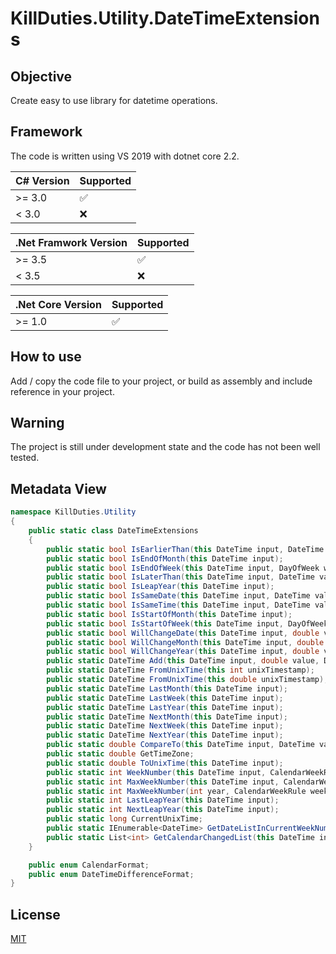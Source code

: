 # KillDuties.Utility.DateTimeExtensions

## Objective

Create easy to use library for datetime operations.

## Framework

The code is written using VS 2019 with dotnet core 2.2. 

|C# Version | Supported          |
| --------- | ------------------ |
| >= 3.0    | :white_check_mark: |
| < 3.0     | :x:                |
  
|.Net Framwork Version | Supported          |
| -------------------- | ------------------ |
| >= 3.5               | :white_check_mark: |
| < 3.5                | :x:                |

|.Net Core Version | Supported          |
| ---------------- | ------------------ |
| >= 1.0           | :white_check_mark: |

## How to use

Add / copy the code file to your project, or build as assembly and include reference in your project.

## Warning

The project is still under development state and the code has not been well tested.

## Metadata View

```C#
namespace KillDuties.Utility
{
	public static class DateTimeExtensions
	{
		public static bool IsEarlierThan(this DateTime input, DateTime value);
		public static bool IsEndOfMonth(this DateTime input);
		public static bool IsEndOfWeek(this DateTime input, DayOfWeek weekEnd = DayOfWeek.Saturday);
		public static bool IsLaterThan(this DateTime input, DateTime value);
		public static bool IsLeapYear(this DateTime input);
		public static bool IsSameDate(this DateTime input, DateTime value);
        public static bool IsSameTime(this DateTime input, DateTime value);
		public static bool IsStartOfMonth(this DateTime input);
		public static bool IsStartOfWeek(this DateTime input, DayOfWeek weekStart = DayOfWeek.Sunday);
		public static bool WillChangeDate(this DateTime input, double value, DateTimeDifferenceFormat differenceFormat = DateTimeDifferenceFormat.Hours);
		public static bool WillChangeMonth(this DateTime input, double value, DateTimeDifferenceFormat differenceFormat = DateTimeDifferenceFormat.Days);
		public static bool WillChangeYear(this DateTime input, double value, DateTimeDifferenceFormat differenceFormat = DateTimeDifferenceFormat.Days);
		public static DateTime Add(this DateTime input, double value, DateTimeDifferenceFormat differenceFormat = DateTimeDifferenceFormat.Days);
		public static DateTime FromUnixTime(this int unixTimestamp);
		public static DateTime FromUnixTime(this double unixTimestamp);
		public static DateTime LastMonth(this DateTime input);
		public static DateTime LastWeek(this DateTime input);
		public static DateTime LastYear(this DateTime input);
		public static DateTime NextMonth(this DateTime input);
		public static DateTime NextWeek(this DateTime input);
		public static DateTime NextYear(this DateTime input);
		public static double CompareTo(this DateTime input, DateTime value, DateTimeDifferenceFormat differenceFormat = DateTimeDifferenceFormat.Days);
		public static double GetTimeZone;
		public static double ToUnixTime(this DateTime input);
		public static int WeekNumber(this DateTime input, CalendarWeekRule weekRule = CalendarWeekRule.FirstDay, DayOfWeek weekStart = DayOfWeek.Monday);
		public static int MaxWeekNumber(this DateTime input, CalendarWeekRule weekRule = CalendarWeekRule.FirstDay, DayOfWeek weekStart = DayOfWeek.Monday)
		public static int MaxWeekNumber(int year, CalendarWeekRule weekRule = CalendarWeekRule.FirstDay, DayOfWeek weekStart = DayOfWeek.Monday);
		public static int LastLeapYear(this DateTime input);
		public static int NextLeapYear(this DateTime input);
		public static long CurrentUnixTime;
		public static IEnumerable<DateTime> GetDateListInCurrentWeekNumber(this DateTime input, CalendarWeekRule weekRule = CalendarWeekRule.FirstDay, DayOfWeek weekStart = DayOfWeek.Monday);
		public static List<int> GetCalendarChangedList(this DateTime input, CalendarFormat format);
	}

	public enum CalendarFormat;
	public enum DateTimeDifferenceFormat;
}
```

## License
[MIT](https://github.com/KillDuties/KillDuties.Utility.DateTimeExtensions/blob/master/LICENSE)
